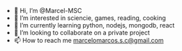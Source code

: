 - 👋 Hi, I’m @Marcel-MSC
- 👀 I’m interested in sciencie, games, reading, cooking
- 🌱 I’m currently learning python, nodejs, mongodb, react
- 💞️ I’m looking to collaborate on a private project
- 📫 How to reach me marcelomarcos.s.c@gmail.com
